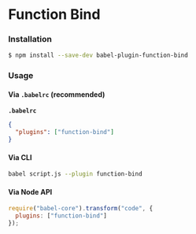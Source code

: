 # Function Bind

### Installation

```sh
$ npm install --save-dev babel-plugin-function-bind
```

### Usage

#### Via `.babelrc` (recommended)

**`.babelrc`**

```json
{
  "plugins": ["function-bind"]
}
```

#### Via CLI

```sh
babel script.js --plugin function-bind
```

#### Via Node API

```js
require("babel-core").transform("code", {
  plugins: ["function-bind"]
});
```

